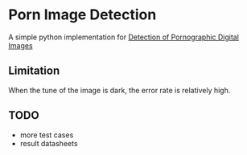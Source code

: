 # Porn Image Detection
A simple python implementation
for [Detection of Pornographic Digital Images](http://www.naun.org/multimedia/NAUN/computers/20-462.pdf)

## Limitation
When the tune of the image is dark, the error rate is relatively high.

## TODO
- more test cases
- result datasheets
